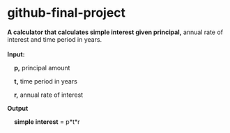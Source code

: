 # github-final-project
<!--coursera final project repo-->

**A calculator that calculates simple interest given principal,** annual rate of interest and time period in years.
<br>
<br>
**Input:**
	
&nbsp;&nbsp;&nbsp;&nbsp;**p,** principal amount

&nbsp;&nbsp;&nbsp;&nbsp;**t,** time period in years

&nbsp;&nbsp;&nbsp;&nbsp;**r,** annual rate of interest
  
**Output**

&nbsp;&nbsp;&nbsp;&nbsp;**simple interest** = p\*t\*r
